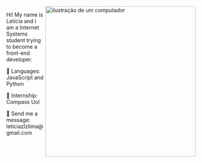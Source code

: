 <img src="https://raw.githubusercontent.com/MicaelliMedeiros/micaellimedeiros/master/image/computer-illustration.png" alt="ilustração de um computador" min-width="400px" max-width="400px" width="400px" align="right">

<p align="left"> 
  Hi! My name is Letícia and i am a Internet Systems student trying to become a front-end developer.
</p>

<p align="left">
  🦄 Languages: JavaScript and Python
</p>

<p align="left">
  💼 Internship: Compass Uol
</p>

<p align="left">
  💌 Send me a message: leticiazlzlima@gmail.com
</p>


